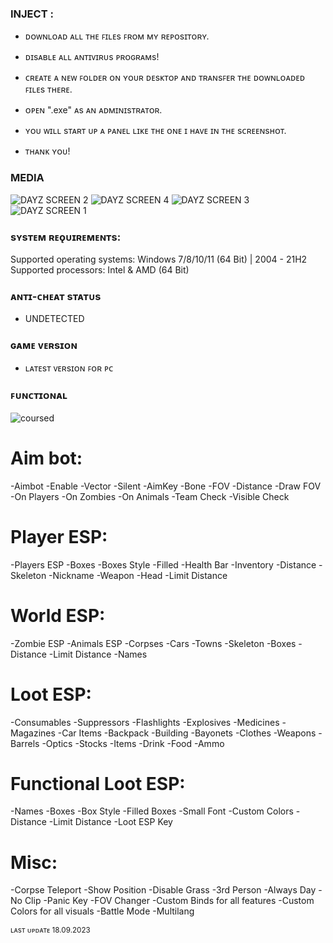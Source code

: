 ### INJECT :

- ᴅᴏᴡɴʟᴏᴀᴅ ᴀʟʟ ᴛʜᴇ ꜰɪʟᴇs ꜰʀᴏᴍ ᴍʏ ʀᴇᴘᴏsɪᴛᴏʀʏ.
- ᴅɪsᴀʙʟᴇ ᴀʟʟ ᴀɴᴛɪᴠɪʀᴜs ᴘʀᴏɢʀᴀᴍs!
- ᴄʀᴇᴀᴛᴇ ᴀ ɴᴇᴡ ꜰᴏʟᴅᴇʀ ᴏɴ ʏᴏᴜʀ ᴅᴇsᴋᴛᴏᴘ ᴀɴᴅ ᴛʀᴀɴsꜰᴇʀ ᴛʜᴇ ᴅᴏᴡɴʟᴏᴀᴅᴇᴅ ꜰɪʟᴇs ᴛʜᴇʀᴇ.
- ᴏᴘᴇɴ ".exe" ᴀs ᴀɴ ᴀᴅᴍɪɴɪsᴛʀᴀᴛᴏʀ.
- ʏᴏᴜ ᴡɪʟʟ sᴛᴀʀᴛ ᴜᴘ ᴀ ᴘᴀɴᴇʟ ʟɪᴋᴇ ᴛʜᴇ ᴏɴᴇ ɪ ʜᴀᴠᴇ ɪɴ ᴛʜᴇ sᴄʀᴇᴇɴsʜᴏᴛ.

- ᴛʜᴀɴᴋ ʏᴏᴜ!

### MEDIA 
![DAYZ SCREEN 2](https://github.com/geving111/TEST/assets/124738347/f1c0f6ce-1fcd-4ee3-a5f2-3094a119f4d9)
![DAYZ SCREEN 4](https://github.com/geving111/TEST/assets/124738347/8c9ff036-2da2-4a84-aa5e-6cc684c63484)
![DAYZ SCREEN 3](https://github.com/geving111/TEST/assets/124738347/31b1ccbd-9fa2-489d-9faa-67989a1471da)
![DAYZ SCREEN 1](https://github.com/geving111/TEST/assets/124738347/83566634-7c4b-4851-97a8-2461b79dd9e2)







### sʏsᴛᴇᴍ ʀᴇǫᴜɪʀᴇᴍᴇɴᴛs:

Supported operating systems: Windows 7/8/10/11 (64 Bit) | 2004 - 21H2
Supported processors: Intel & AMD (64 Bit) 


### ᴀɴᴛɪ-ᴄʜᴇᴀᴛ sᴛᴀᴛᴜs
- UNDETECTED

### ɢᴀᴍᴇ ᴠᴇʀsɪᴏɴ
- ʟᴀᴛᴇsᴛ ᴠᴇʀsɪᴏɴ ꜰᴏʀ ᴘᴄ

### ꜰᴜɴᴄᴛɪᴏɴᴀʟ

![coursed](https://github.com/geving111/TEST/assets/124738347/8bcd43ae-b65f-45c1-97ed-b8308f5463c2)

# Aim bot:

-Aimbot
-Enable
-Vector
-Silent
-AimKey
-Bone
-FOV
-Distance
-Draw FOV
-On Players
-On Zombies
-On Animals
-Team Check
-Visible Check

# Player ESP:

-Players ESP
-Boxes
-Boxes Style
-Filled
-Health Bar
-Inventory
-Distance
-Skeleton
-Nickname
-Weapon
-Head
-Limit Distance

# World ESP:

-Zombie ESP
-Animals ESP
-Corpses
-Cars
-Towns
-Skeleton
-Boxes
-Distance
-Limit Distance
-Names

# Loot ESP:

-Consumables
-Suppressors
-Flashlights
-Explosives
-Medicines
-Magazines
-Car Items
-Backpack
-Building
-Bayonets
-Clothes
-Weapons
-Barrels
-Optics
-Stocks
-Items
-Drink
-Food
-Ammo

# Functional Loot ESP:

-Names
-Boxes
-Box Style
-Filled Boxes
-Small Font
-Custom Colors
-Distance
-Limit Distance
-Loot ESP Key

# Misc:

-Corpse Teleport
-Show Position
-Disable Grass
-3rd Person
-Always Day
-No Clip
-Panic Key
-FOV Changer
-Custom Binds for all features
-Custom Colors for all visuals
-Battle Mode
-Multilang



<sub>ʟᴀsᴛ ᴜᴘᴅᴀᴛᴇ 18.09.2023</sub>
